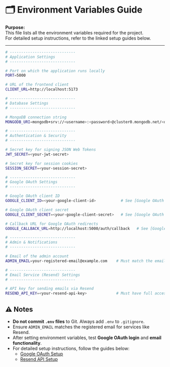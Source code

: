 # 🗂 Environment Variables Guide

**Purpose:**  
This file lists all the environment variables required for the project.  
For detailed setup instructions, refer to the linked setup guides below.

---

```bash
# -----------------------------
# Application Settings
# -----------------------------

# Port on which the application runs locally
PORT=5000

# URL of the frontend client
CLIENT_URL=http://localhost:5173

# -----------------------------
# Database Settings
# -----------------------------

# MongoDB connection string
MONGODB_URI=mongodb+srv://<username>:<password>@cluster0.mongodb.net/<dbname>?retryWrites=true&w=majority

# -----------------------------
# Authentication & Security
# -----------------------------

# Secret key for signing JSON Web Tokens
JWT_SECRET=<your-jwt-secret>

# Secret key for session cookies
SESSION_SECRET=<your-session-secret>

# -----------------------------
# Google OAuth Settings
# -----------------------------

# Google OAuth client ID
GOOGLE_CLIENT_ID=<your-google-client-id>           # See [Google OAuth Setup](./google-auth-setup.md) for detailed instructions

# Google OAuth client secret
GOOGLE_CLIENT_SECRET=<your-google-client-secret>   # See [Google OAuth Setup](./google-auth-setup.md)

# Callback URL for Google OAuth redirects
GOOGLE_CALLBACK_URL=http://localhost:5000/auth/callback   # See [Google OAuth Setup](./google-auth-setup.md)

# -----------------------------
# Admin & Notifications
# -----------------------------

# Email of the admin account
ADMIN_EMAIL=your-registered-email@example.com    # Must match the email used for services like Resend

# -----------------------------
# Email Service (Resend) Settings
# -----------------------------

# API key for sending emails via Resend
RESEND_API_KEY=<your-resend-api-key>             # Must have full access permissions; see [Resend Setup](./resend-setup.md)

```

## ⚠️ Notes

- **Do not commit `.env` files** to Git. Always add `.env` to `.gitignore`.  
- Ensure `ADMIN_EMAIL` matches the registered email for services like Resend.  
- After setting environment variables, test **Google OAuth login** and **email functionality**.  
- For detailed setup instructions, follow the guides below:  
  - [Google OAuth Setup](./setup/google_auth_setup.md)  
  - [Resend API Setup](./setup/resend-setup.md)

